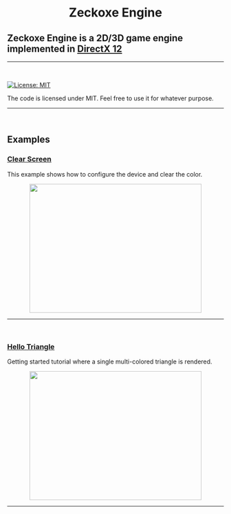 
<h1 align="center">
   Zeckoxe Engine
  <br>
  
  ##  Zeckoxe Engine is a 2D/3D game engine implemented in  [DirectX 12](https://docs.microsoft.com/en-us/windows/desktop/direct3d12/directx-12-programming-guide)
  
</h1>

<hr>


<br>

[![License: MIT](https://img.shields.io/badge/License-MIT-yellow.svg)](https://github.com/Zeckoxe/Zeckoxe/blob/master/LICENSE)

The code is licensed under MIT. Feel free to use it for whatever purpose.

<hr>
<br>


## Examples

### [Clear Screen](https://github.com/FaberSanZ/Zeckoxe-Engine/tree/master/Src/01-ClearScreen)

This example shows how to configure the device and clear the color.

<p align="center"><img src="https://github.com/Zeckoxe/Zeckoxe-Engine/blob/master/Screenshots/01.PNG" width="400" height="300"/></p>

<hr>
<br>

### [Hello Triangle](https://github.com/FaberSanZ/Zeckoxe-Engine/tree/master/Src/02-Hello%20Triangle) 

Getting started tutorial where a single multi-colored triangle is rendered.

<p align="center"><img src="https://github.com/Zeckoxe/Zeckoxe-Engine/blob/master/Screenshots/02.PNG" width="400" height="300"/></p>


<hr>
<br>


